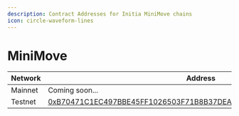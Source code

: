 ```yaml
---
description: Contract Addresses for Initia MiniMove chains
icon: circle-waveform-lines
---
```


# MiniMove

| Network | Address                                                                                                                                                                                        |
| ------- | ---------------------------------------------------------------------------------------------------------------------------------------------------------------------------------------------- |
| Mainnet | Coming soon...                                                                                                                                                                                 |
| Testnet | [0xB70471C1EC497BBE45FF1026503F71B8B37DEAD670BEC165F3DAC5B9C2F0D227](https://scan.testnet.initia.xyz/initiation-2/accounts/0xB70471C1EC497BBE45FF1026503F71B8B37DEAD670BEC165F3DAC5B9C2F0D227) |
